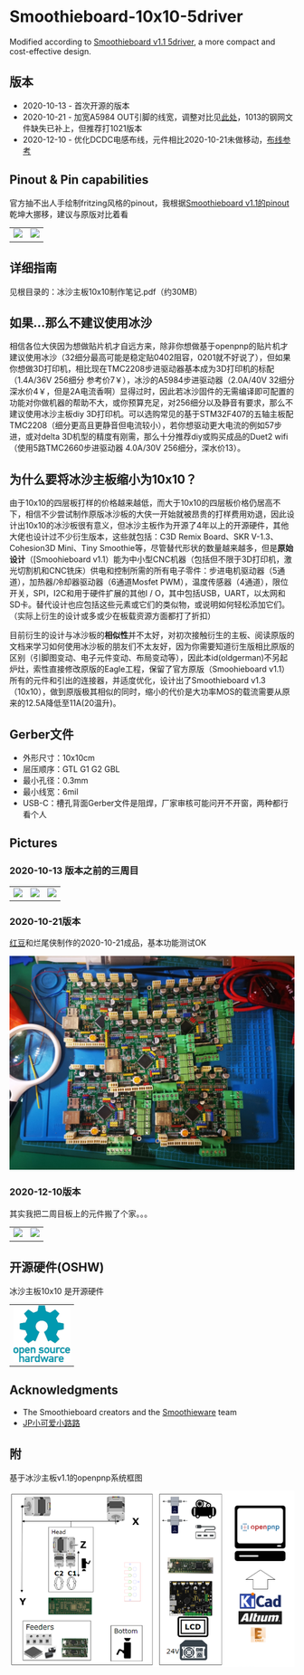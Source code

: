 # Smoothieboard-10x10-5driver
Modified according to [Smoothieboard v1.1 5driver](https://www.reprap.org/wiki/Smoothieboard), a more compact and cost-effective design.

## 版本

- 2020-10-13 - 首次开源的版本
- 2020-10-21 - 加宽A5984 OUT引脚的线宽，调整对比见[此处](https://github.com/oldgerman/Smoothieboard-10x10-5driver/blob/master/2020-10-21/image/A5984-changed.png)，1013的钢网文件缺失已补上，但推荐打1021版本
- 2020-12-10 - 优化DCDC电感布线，元件相比2020-10-21未做移动，[布线参考](https://www.monolithicpower.com/en/support/videos/emc-optimized-buck-converter-layout.html)

## Pinout & Pin capabilities

官方抽不出人手绘制fritzing风格的pinout，我根据[Smoothieboard v1.1的pinout](http://smoothieware.org/pinout)乾坤大挪移，建议与原版对比着看

<table>
    <td><image src = 2020-10-21_版本/image/Smoothie-10x10-pinout-map-mini.png></td>
    <td><image src = 2020-10-21_版本/image/Smoothie-10x10-pin-capabilities-mini.png></td>
</table>

## 详细指南

见根目录的：冰沙主板10x10制作笔记.pdf（约30MB）

## 如果...那么不建议使用冰沙

相信各位大侠因为想做贴片机才自远方来，除非你想做基于openpnp的贴片机才建议使用冰沙（32细分最高可能是稳定贴0402阻容，0201就不好说了），但如果你想做3D打印机，相比现在TMC2208步进驱动器基本成为3D打印机的标配（1.4A/36V 256细分 参考价7￥），冰沙的A5984步进驱动器（2.0A/40V 32细分 深水价4￥，但是2A电流香啊）显得过时，因此若冰沙固件的无需编译即可配置的功能对你做机器的帮助不大，或你预算充足，对256细分以及静音有要求，那么不建议使用冰沙主板diy 3D打印机。可以选购常见的基于STM32F407的五轴主板配TMC2208（细分更高且更静音但电流较小），若你想驱动更大电流的例如57步进，或对delta 3D机型的精度有刚需，那么十分推荐diy或购买成品的Duet2 wifi（使用5路TMC2660步进驱动器 4.0A/30V 256细分，深水价13）。

## 为什么要将冰沙主板缩小为10x10？

由于10x10的四层板打样的价格越来越低，而大于10x10的四层板价格仍居高不下，相信不少尝试制作原版冰沙板的大侠一开始就被昂贵的打样费用劝退，因此设计出10x10的冰沙板很有意义，但冰沙主板作为开源了4年以上的开源硬件，其他大佬也设计过不少衍生版本，这些就包括：C3D Remix Board、SKR V-1.3、Cohesion3D Mini、Tiny Smoothie等，尽管替代形状的数量越来越多，但是**原始设计**（[Smoohieboard v1.1）能为中小型CNC机器（包括但不限于3D打印机，激光切割机和CNC铣床）供电和控制所需的所有电子零件：步进电机驱动器（5通道），加热器/冷却器驱动器（6通道Mosfet PWM），温度传感器（4通道），限位开关，SPI，I2C和用于硬件扩展的其他I / O，其中包括USB，UART，以太网和SD卡。替代设计也应包括这些元素或它们的类似物，或说明如何轻松添加它们。（实际上衍生的设计或多或少在板载资源方面都打了折扣）

目前衍生的设计与冰沙板的**相似性**并不太好，对初次接触衍生的主板、阅读原版的文档来学习如何使用冰沙板的朋友们不太友好，因为你需要知道衍生版相比原版的区别（引脚图变动、电子元件变动、布局变动等），因此本id(oldgerman)不另起炉灶，索性直接修改原版的Eagle工程，保留了官方原版（Smoohieboard v1.1）所有的元件和引出的连接器，并适度优化，设计出了Smoothieboard v1.3（10x10），做到原版极其相似的同时，缩小的代价是大功率MOS的载流需要从原来的12.5A降低至11A(20温升)。

## Gerber文件

- 外形尺寸：10x10cm
- 层压顺序：GTL G1 G2 GBL
- 最小孔径：0.3mm
- 最小线宽：6mil
- USB-C：槽孔背面Gerber文件是阻焊，厂家审核可能问开不开窗，两种都行看个人

## Pictures

### 2020-10-13 版本之前的三周目

<table>
    <td><image src = 2020-10-13_版本/image/三周目成品(1).jpg></td>
    <td><image src = 2020-10-13_版本/image/三周目成品(2).jpg></td>
    <td><image src = 2020-10-13_版本/image/三周目测试.png></td>
</table>

### 2020-10-21版本

[红豆](https://oshwhub.com/red_bean)和烂尾侠制作的2020-10-21成品，基本功能测试OK

![redbean](2020-10-21_版本/image/redbean.jpg)

### 2020-12-10版本

其实我把二周目板上的元件搬了个家。。。

<table>
    <td><image src = 2020-12-10_版本/image/2020-12-10版冰沙_成品tp_small.JPG></td>
    <td><image src = 2020-12-10_版本/image/2020-12-10版冰沙_成品bk_small.JPG></td>
</table>


## 开源硬件(OSHW)

冰沙主板10x10 是开源硬件

<table>
	<td><img width = 100px height = 100px src = 2020-10-13_版本/image/Oshw-logo.png></td></table>

## Acknowledgments

+ The Smoothieboard creators and the [Smoothieware](http://smoothieware.org/) team
+ [JP小可爱小路路](https://space.bilibili.com/479375532?from=search&seid=14974028502933777239)

## 附

基于冰沙主板v1.1的openpnp系统框图

![openpnp-基于思慕斯主板系统框图-system-overview](2020-10-13_版本/openpnp-基于思慕斯主板系统框图-system-overview.png)

